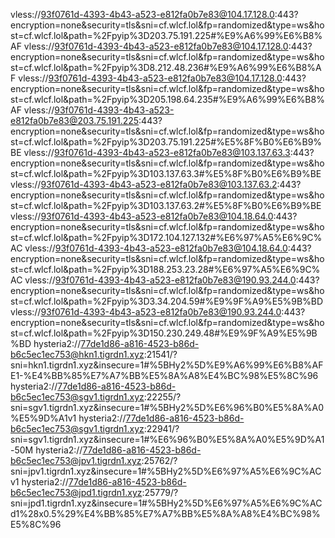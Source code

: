 vless://93f0761d-4393-4b43-a523-e812fa0b7e83@104.17.128.0:443?encryption=none&security=tls&sni=cf.wlcf.lol&fp=randomized&type=ws&host=cf.wlcf.lol&path=%2Fpyip%3D203.75.191.225#%E9%A6%99%E6%B8%AF
vless://93f0761d-4393-4b43-a523-e812fa0b7e83@104.17.128.0:443?encryption=none&security=tls&sni=cf.wlcf.lol&fp=randomized&type=ws&host=cf.wlcf.lol&path=%2Fpyip%3D8.212.48.236#%E9%A6%99%E6%B8%AF
vless://93f0761d-4393-4b43-a523-e812fa0b7e83@104.17.128.0:443?encryption=none&security=tls&sni=cf.wlcf.lol&fp=randomized&type=ws&host=cf.wlcf.lol&path=%2Fpyip%3D205.198.64.235#%E9%A6%99%E6%B8%AF
vless://93f0761d-4393-4b43-a523-e812fa0b7e83@203.75.191.225:443?encryption=none&security=tls&sni=cf.wlcf.lol&fp=randomized&type=ws&host=cf.wlcf.lol&path=%2Fpyip%3D203.75.191.225#%E5%8F%B0%E6%B9%BE
vless://93f0761d-4393-4b43-a523-e812fa0b7e83@103.137.63.3:443?encryption=none&security=tls&sni=cf.wlcf.lol&fp=randomized&type=ws&host=cf.wlcf.lol&path=%2Fpyip%3D103.137.63.3#%E5%8F%B0%E6%B9%BE
vless://93f0761d-4393-4b43-a523-e812fa0b7e83@103.137.63.2:443?encryption=none&security=tls&sni=cf.wlcf.lol&fp=randomized&type=ws&host=cf.wlcf.lol&path=%2Fpyip%3D103.137.63.2#%E5%8F%B0%E6%B9%BE
vless://93f0761d-4393-4b43-a523-e812fa0b7e83@104.18.64.0:443?encryption=none&security=tls&sni=cf.wlcf.lol&fp=randomized&type=ws&host=cf.wlcf.lol&path=%2Fpyip%3D172.104.127.132#%E6%97%A5%E6%9C%AC
vless://93f0761d-4393-4b43-a523-e812fa0b7e83@104.18.64.0:443?encryption=none&security=tls&sni=cf.wlcf.lol&fp=randomized&type=ws&host=cf.wlcf.lol&path=%2Fpyip%3D188.253.23.28#%E6%97%A5%E6%9C%AC
vless://93f0761d-4393-4b43-a523-e812fa0b7e83@190.93.244.0:443?encryption=none&security=tls&sni=cf.wlcf.lol&fp=randomized&type=ws&host=cf.wlcf.lol&path=%2Fpyip%3D3.34.204.59#%E9%9F%A9%E5%9B%BD
vless://93f0761d-4393-4b43-a523-e812fa0b7e83@190.93.244.0:443?encryption=none&security=tls&sni=cf.wlcf.lol&fp=randomized&type=ws&host=cf.wlcf.lol&path=%2Fpyip%3D150.230.249.48#%E9%9F%A9%E5%9B%BD
hysteria2://77de1d86-a816-4523-b86d-b6c5ec1ec753@hkn1.tigrdn1.xyz:21541/?sni=hkn1.tigrdn1.xyz&insecure=1#%5BHy2%5D%E9%A6%99%E6%B8%AFE1-%E4%BB%85%E7%A7%BB%E5%8A%A8%E4%BC%98%E5%8C%96
hysteria2://77de1d86-a816-4523-b86d-b6c5ec1ec753@sgv1.tigrdn1.xyz:22255/?sni=sgv1.tigrdn1.xyz&insecure=1#%5BHy2%5D%E6%96%B0%E5%8A%A0%E5%9D%A1v1
hysteria2://77de1d86-a816-4523-b86d-b6c5ec1ec753@sgv1.tigrdn1.xyz:22941/?sni=sgv1.tigrdn1.xyz&insecure=1#%E6%96%B0%E5%8A%A0%E5%9D%A1-50M
hysteria2://77de1d86-a816-4523-b86d-b6c5ec1ec753@jpv1.tigrdn1.xyz:25762/?sni=jpv1.tigrdn1.xyz&insecure=1#%5BHy2%5D%E6%97%A5%E6%9C%ACv1
hysteria2://77de1d86-a816-4523-b86d-b6c5ec1ec753@jpd1.tigrdn1.xyz:25779/?sni=jpd1.tigrdn1.xyz&insecure=1#%5BHy2%5D%E6%97%A5%E6%9C%ACd1%28x0.5%29%E4%BB%85%E7%A7%BB%E5%8A%A8%E4%BC%98%E5%8C%96
